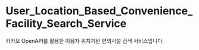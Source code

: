 # User_Location_Based_Convenience_Facility_Search_Service
카카오 OpenAPI를 활용한 이용자 위치기반 편의시설 검색 서비스입니다.
